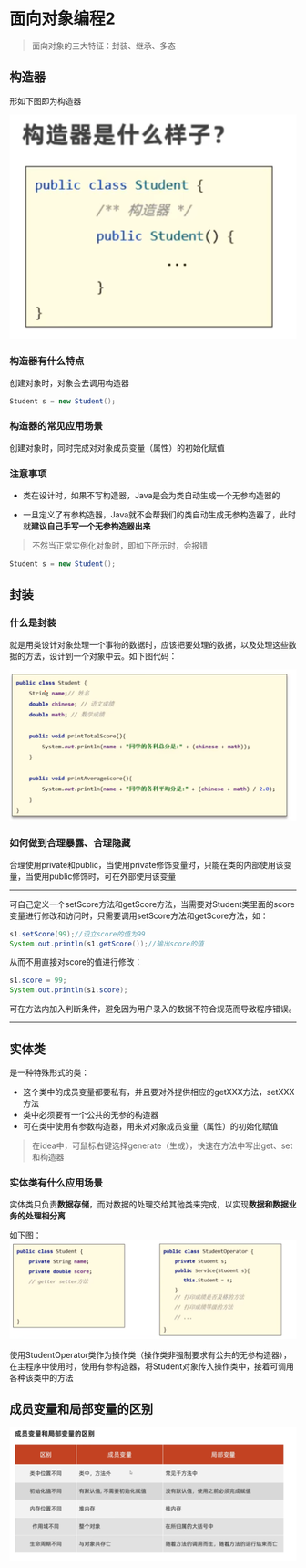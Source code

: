 # 面向对象编程2

>面向对象的三大特征：封装、继承、多态

## 构造器

形如下图即为构造器

![](images/2024-03-03-11-04-02.png)

### 构造器有什么特点

创建对象时，对象会去调用构造器

```java
Student s = new Student();
```

### 构造器的常见应用场景

创建对象时，同时完成对对象成员变量（属性）的初始化赋值

### 注意事项

* 类在设计时，如果不写构造器，Java是会为类自动生成一个无参构造器的

* 一旦定义了有参构造器，Java就不会帮我们的类自动生成无参构造器了，此时就**建议自己手写一个无参构造器出来**

>不然当正常实例化对象时，即如下所示时，会报错
```java
Student s = new Student();
```

## 封装

### 什么是封装

就是用类设计对象处理一个事物的数据时，应该把要处理的数据，以及处理这些数据的方法，设计到一个对象中去。如下图代码：

![](images/2024-03-03-11-21-38.png)

### 如何做到合理暴露、合理隐藏

合理使用private和public，当使用private修饰变量时，只能在类的内部使用该变量，当使用public修饰时，可在外部使用该变量

---

可自己定义一个setScore方法和getScore方法，当需要对Student类里面的score变量进行修改和访问时，只需要调用setScore方法和getScore方法，如：
```java
s1.setScore(99);//设立score的值为99
System.out.println(s1.getScore());//输出score的值
```
从而不用直接对score的值进行修改：
```java
s1.score = 99;
System.out.println(s1.score);
```
可在方法内加入判断条件，避免因为用户录入的数据不符合规范而导致程序错误。

---

## 实体类

是一种特殊形式的类：

* 这个类中的成员变量都要私有，并且要对外提供相应的getXXX方法，setXXX方法
* 类中必须要有一个公共的无参的构造器
* 可在类中使用有参数构造器，用来对对象成员变量（属性）的初始化赋值

>在idea中，可鼠标右键选择generate（生成），快速在方法中写出get、set和构造器

### 实体类有什么应用场景

实体类只负责**数据存储**，而对数据的处理交给其他类来完成，以实现**数据和数据业务的处理相分离**

如下图：
![](images/2024-03-03-16-35-18.png)

使用StudentOperator类作为操作类（操作类非强制要求有公共的无参构造器），在主程序中使用时，使用有参构造器，将Student对象传入操作类中，接着可调用各种该类中的方法

## 成员变量和局部变量的区别

![](images/2024-03-03-20-44-56.png)